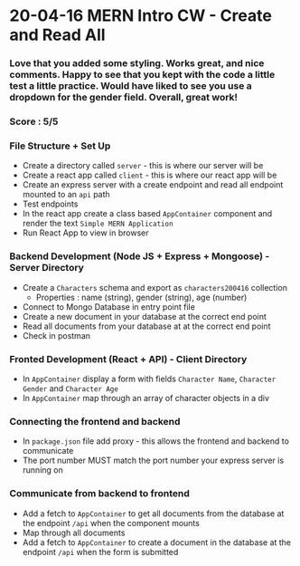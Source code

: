 # 20-04-16 MERN Intro CW - Create and Read All

### Love that you added some styling. Works great, and nice comments. Happy to see that you kept with the code a little test a little practice. Would have liked to see you use a dropdown for the gender field. Overall, great work!

### Score : 5/5

### File Structure + Set Up
- Create a directory called `server` - this is where our server will be 
- Create a react app called `client` - this is where our react app will be
- Create an express server with a create endpoint and read all endpoint mounted to an `api` path
- Test endpoints
- In the react app create a class based `AppContainer` component and render the text `Simple MERN Application`
- Run React App to view in browser

### Backend Development (Node JS + Express + Mongoose) - Server Directory
- Create a `Characters` schema and export as `characters200416` collection
    - Properties : name (string), gender (string), age (number)
- Connect to Mongo Database in entry point file
- Create a new document in your database at the correct end point
- Read all documents from your database at at the correct end point
- Check in postman

### Fronted Development (React + API) - Client Directory
- In `AppContainer` display a form with fields `Character Name`, `Character Gender` and `Character Age`
- In `AppContainer` map through an array of character objects in a div

### Connecting the frontend and backend
- In `package.json` file add proxy - this allows the frontend and backend to communicate
- The port number MUST match the port number your express server is running on

### Communicate from backend to frontend
- Add a fetch to `AppContainer` to get all documents from the database at the endpoint `/api` when the component mounts
- Map through all documents
- Add a fetch to `AppContainer` to create a document in the database at the endpoint `/api` when the form is submitted
